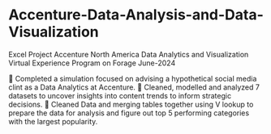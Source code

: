 # Accenture-Data-Analysis-and-Data-Visualization
Excel Project
Accenture North America Data Analytics and Visualization Virtual Experience Program on Forage June-2024

 Completed a simulation focused on advising a hypothetical social media clint as a Data Analytics at
Accenture.
 Cleaned, modelled and analyzed 7 datasets to uncover insights into content trends to inform strategic
decisions.
 Cleaned Data and merging tables together using V lookup to prepare the data for analysis and figure out
top 5 performing categories with the largest popularity.

